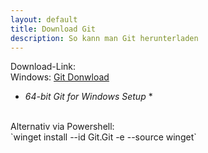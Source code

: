 ```yaml
---
layout: default
title: Download Git
description: So kann man Git herunterladen
---
```

Download-Link:<br>
Windows: [Git Donwload](https://www.git-scm.com/download/win)
* *64-bit Git for Windows Setup* *

<br>
Alternativ via Powershell:<br>
`winget install --id Git.Git -e --source winget`